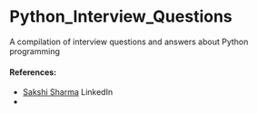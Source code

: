 # Python_Interview_Questions

A compilation of interview questions and answers about Python programming


#### References:

- [Sakshi Sharma](https://www.linkedin.com/in/sakshi-sharma-a80985229/) LinkedIn
- 
